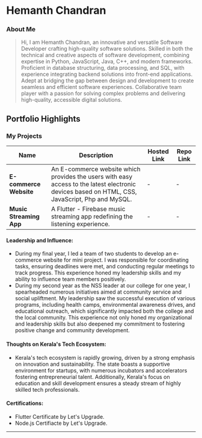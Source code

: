 # Hemanth Chandran

### About Me

> Hi, I am Hemanth Chandran, an innovative and versatile Software Developer crafting high-quality software solutions. Skilled in both the technical and creative aspects of software development, combining expertise in Python, JavaScript, Java, C++, and modern frameworks. Proficient in database structuring, data processing, and SQL, with experience integrating backend solutions into front-end applications. Adept at bridging the gap between design and development to create seamless and efficient software experiences. Collaborative team player with a passion for solving complex problems and delivering high-quality, accessible digital solutions.

## Portfolio Highlights

### My Projects

| Name                | Description                                                               | Hosted Link                              | Repo Link                                                      |
|---------------------|---------------------------------------------------------------------------|------------------------------------------|----------------------------------------------------------------|
| **E-commerce Website**  |An E-commerce website which provides the users with easy access to the latest electronic devices based on HTML, CSS, JavaScript, Php and MySQL.  | -  | -            |
| **Music Streaming App**  | A Flutter - Firebase music streaming app redefining the listening experience.| -    | -            |

#### Leadership and Influence:

- During my final year, I led a team of two students to develop an e-commerce website for mini project. I was responsible for coordinating tasks, ensuring deadlines were met, and conducting regular meetings to track progress. This experience honed my leadership skills and my ability to influence team members positively.
- During my second year as the NSS leader at our college for one year, I spearheaded numerous initiatives aimed at community service and social upliftment. My leadership saw the successful execution of various programs, including health camps, environmental awareness drives, and educational outreach, which significantly impacted both the college and the local community. This experience not only honed my organizational and leadership skills but also deepened my commitment to fostering positive change and community development.


#### Thoughts on Kerala's Tech Ecosystem:

- Kerala's tech ecosystem is rapidly growing, driven by a strong emphasis on innovation and sustainability. The state boasts a supportive environment for startups, with numerous incubators and accelerators fostering entrepreneurial talent. Additionally, Kerala's focus on education and skill development ensures a steady stream of highly skilled tech professionals.

#### Certifications:

- Flutter Certificate by Let's Upgrade.
- Node.js Certifiacte by Let's Upgrade.






---
